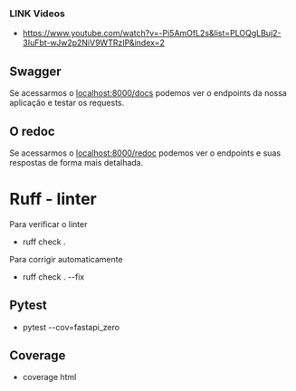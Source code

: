 ### LINK Videos
- https://www.youtube.com/watch?v=-Pi5AmOfL2s&list=PLOQgLBuj2-3IuFbt-wJw2p2NiV9WTRzIP&index=2

## Swagger
Se acessarmos o [localhost:8000/docs](localhost:8000/docs) podemos ver o endpoints da nossa aplicação e testar os requests.

## O redoc
Se acessarmos o [localhost:8000/redoc](localhost:8000/redoc) podemos ver o endpoints e suas respostas de forma mais detalhada.

# Ruff - linter

Para verificar o linter 
- ruff check .

Para corrigir automaticamente
- ruff check . --fix

## Pytest
- pytest --cov=fastapi_zero

## Coverage
- coverage html
